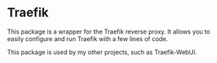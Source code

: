 # Traefik
This package is a wrapper for the Traefik reverse proxy. It allows you to easily configure and run Traefik with a few lines of code.

This package is used by my other projects, such as Traefik-WebUI.
